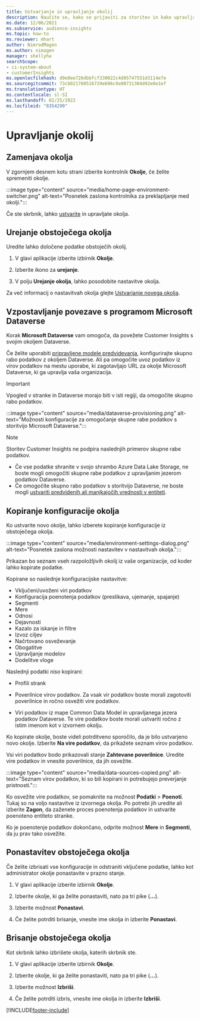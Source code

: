 ```yaml
---
title: Ustvarjanje in upravljanje okolij
description: Naučite se, kako se prijaviti za storitev in kako upravljati okolja.
ms.date: 12/06/2021
ms.subservice: audience-insights
ms.topic: how-to
ms.reviewer: mhart
author: NimrodMagen
ms.author: nimagen
manager: shellyha
searchScope:
- ci-system-about
- customerInsights
ms.openlocfilehash: d9e0ee726dbbfcf330022c4d95747551d3114e7e
ms.sourcegitcommit: 73cb021760516729e696c9a90731304d92e0e1ef
ms.translationtype: HT
ms.contentlocale: sl-SI
ms.lasthandoff: 02/25/2022
ms.locfileid: "8354299"
---
```

# <a name="manage-environments"></a>Upravljanje okolij



## <a name="switch-environments"></a>Zamenjava okolja

V zgornjem desnem kotu strani izberite kontrolnik **Okolje**, če želite spremeniti okolje.

:::image type="content" source="media/home-page-environment-switcher.png" alt-text="Posnetek zaslona kontrolnika za preklapljanje med okolji.":::

Če ste skrbnik, lahko [ustvarite](create-environment.md) in upravljate okolja.

## <a name="edit-an-existing-environment"></a>Urejanje obstoječega okolja

Uredite lahko določene podatke obstoječih okolij.

1.  V glavi aplikacije izberite izbirnik **Okolje**.

2.  Izberite ikono za **urejanje**.

3. V polju **Urejanje okolja**, lahko posodobite nastavitve okolja.

Za več informacij o nastavitvah okolja glejte [Ustvarjanje novega okolja](create-environment.md).

## <a name="connect-to-microsoft-dataverse"></a>Vzpostavljanje povezave s programom Microsoft Dataverse
   
Korak **Microsoft Dataverse** vam omogoča, da povežete Customer Insights s svojim okoljem Dataverse.

Če želite uporabiti [pripravljene modele predvidevanja](predictions-overview.md#out-of-box-models), konfigurirajte skupno rabo podatkov z okoljem Dataverse. Ali pa omogočite uvoz podatkov iz virov podatkov na mestu uporabe, ki zagotavljajo URL za okolje Microsoft Dataverse, ki ga upravlja vaša organizacija.

> [!IMPORTANT]
> Vpogled v stranke in Dataverse morajo biti v isti regiji, da omogočite skupno rabo podatkov.

:::image type="content" source="media/dataverse-provisioning.png" alt-text="Možnosti konfiguracije za omogočanje skupne rabe podatkov s storitvijo Microsoft Dataverse.":::

> [!NOTE]
> Storitev Customer Insights ne podpira naslednjih primerov skupne rabe podatkov.
> - Če vse podatke shranite v svojo shrambo Azure Data Lake Storage, ne boste mogli omogočiti skupne rabe podatkov z upravljanim jezerom podatkov Dataverse.
> - Če omogočite skupno rabo podatkov s storitvijo Dataverse, ne boste mogli [ustvariti predvidenih ali manjkajočih vrednosti v entiteti](predictions.md).

## <a name="copy-the-environment-configuration"></a>Kopiranje konfiguracije okolja

Ko ustvarite novo okolje, lahko izberete kopiranje konfiguracije iz obstoječega okolja. 

:::image type="content" source="media/environment-settings-dialog.png" alt-text="Posnetek zaslona možnosti nastavitev v nastavitvah okolja.":::

Prikazan bo seznam vseh razpoložljivih okolij iz vaše organizacije, od koder lahko kopirate podatke.

Kopirane so naslednje konfiguracijske nastavitve:

- Vključeni/uvoženi viri podatkov
- Konfiguracija poenotenja podatkov (preslikava, ujemanje, spajanje)
- Segmenti
- Mere
- Odnosi
- Dejavnosti
- Kazalo za iskanje in filtre
- Izvoz ciljev
- Načrtovano osveževanje
- Obogatitve
- Upravljanje modelov
- Dodelitve vloge

Naslednji podatki *niso* kopirani:

- Profili strank
- Poverilnice virov podatkov. Za vsak vir podatkov boste morali zagotoviti poverilnice in ročno osvežiti vire podatkov.

- Viri podatkov iz mape Common Data Model in upravljanega jezera podatkov Dataverse. Te vire podatkov boste morali ustvariti ročno z istim imenom kot v izvornem okolju.

Ko kopirate okolje, boste videli potrditveno sporočilo, da je bilo ustvarjeno novo okolje. Izberite **Na vire podatkov**, da prikažete seznam virov podatkov.

Vsi viri podatkov bodo prikazovali stanje **Zahtevane poverilnice**. Uredite vire podatkov in vnesite poverilnice, da jih osvežite.

:::image type="content" source="media/data-sources-copied.png" alt-text="Seznam virov podatkov, ki so bili kopirani in potrebujejo preverjanje pristnosti.":::

Ko osvežite vire podatkov, se pomaknite na možnost **Podatki** > **Poenoti**. Tukaj so na voljo nastavitve iz izvornega okolja. Po potrebi jih uredite ali izberite **Zagon**, da zaženete proces poenotenja podatkov in ustvarite poenoteno entiteto stranke.

Ko je poenotenje podatkov dokončano, odprite možnost **Mere** in **Segmenti**, da ju prav tako osvežite.

## <a name="reset-an-existing-environment"></a>Ponastavitev obstoječega okolja

Če želite izbrisati vse konfiguracije in odstraniti vključene podatke, lahko kot administrator okolje ponastavite v prazno stanje.

1.  V glavi aplikacije izberite izbirnik **Okolje**. 

2.  Izberite okolje, ki ga želite ponastaviti, nato pa tri pike (**...**). 

3. Izberite možnost **Ponastavi**. 

4.  Če želite potrditi brisanje, vnesite ime okolja in izberite **Ponastavi**.

## <a name="delete-an-existing-environment"></a>Brisanje obstoječega okolja

Kot skrbnik lahko izbrišete okolja, katerih skrbnik ste.

1.  V glavi aplikacije izberite izbirnik **Okolje**.

2.  Izberite okolje, ki ga želite ponastaviti, nato pa tri pike (**...**). 

3. Izberite možnost **Izbriši**. 

4.  Če želite potrditi izbris, vnesite ime okolja in izberite **Izbriši**.


[!INCLUDE[footer-include](../includes/footer-banner.md)]
